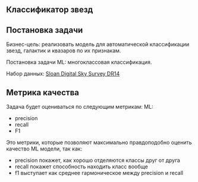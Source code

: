 ## Классификатор звезд

## Постановка задачи
Бизнес-цель: реализовать модель для автоматической классификации звезд, галактик и квазаров по их признакам.

Постановка задачи ML: многоклассовая классификация.

Набор данных: [Sloan Digital Sky Survey DR14](https://www.kaggle.com/datasets/lucidlenn/sloan-digital-sky-survey)

## Метрика качества
Задача будет оцениваться по следующим метрикам:
ML:
 - precision
 - recall
 - F1
   
Это метрики, которые позволяют максимально правдоподобно оценить качество ML модели, так как:
 - precision покажет, как хорошо отделяются классы друг от друга
 - recall покажет способность находить класс вообще
 - f1 выступает как среднее гармоническое между precision и recall
